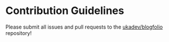 # Contribution Guidelines

Please submit all issues and pull requests to the [ukadev/blogfolio](http://github.com/ukadev/blogfolio) repository!
